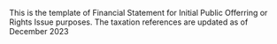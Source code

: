 This is the template of Financial Statement for Initial Public Offerring or Rights Issue purposes. The taxation references are updated as of December 2023

